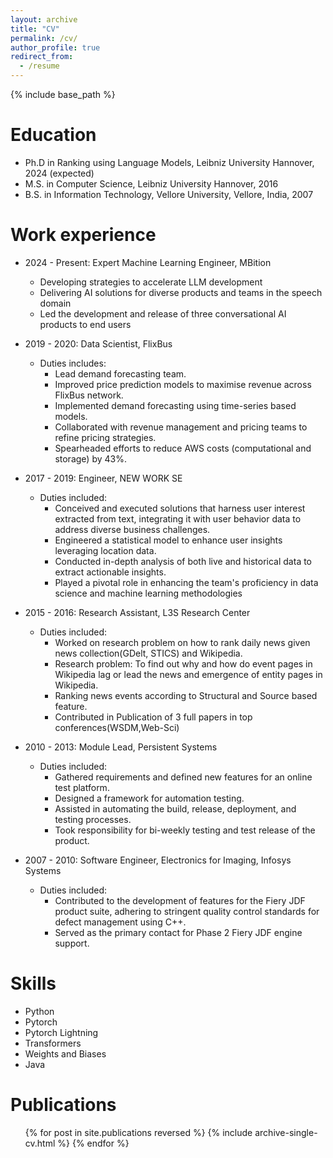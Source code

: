 ```yaml
---
layout: archive
title: "CV"
permalink: /cv/
author_profile: true
redirect_from:
  - /resume
---
```


{% include base_path %}

Education
======
* Ph.D in Ranking using Language Models, Leibniz University Hannover, 2024 (expected)
* M.S. in Computer Science, Leibniz University Hannover, 2016
* B.S. in Information Technology, Vellore University, Vellore, India, 2007

Work experience
======
* 2024 - Present: Expert Machine Learning Engineer, MBition
  - Developing strategies to accelerate LLM development
  - Delivering AI solutions for diverse products and teams in the speech domain
  - Led the development and release of three conversational AI products to end users
    
* 2019 - 2020: Data Scientist, FlixBus
  * Duties includes:
    - Lead demand forecasting team.
    - Improved price prediction models to maximise revenue across FlixBus network.
    - Implemented demand forecasting using time-series based models. 
    - Collaborated with revenue management and pricing teams to refine pricing strategies.
    - Spearheaded efforts to reduce AWS costs (computational and storage) by 43\%.

* 2017 - 2019: Engineer, NEW WORK SE
  * Duties included:
    - Conceived and executed solutions that harness user interest extracted from text, integrating it with user behavior data to address diverse business challenges.
    - Engineered a statistical model to enhance user insights leveraging location data.
    - Conducted in-depth analysis of both live and historical data to extract actionable insights.
    - Played a pivotal role in enhancing the team's proficiency in data science and machine learning methodologies

* 2015 - 2016: Research Assistant, L3S Research Center
  * Duties included:
    - Worked on research problem on how to rank daily news given news collection(GDelt, STICS) and Wikipedia.
    - Research problem: To find out why and how do event pages in Wikipedia lag or lead the news and emergence of entity pages in Wikipedia.
    - Ranking news events according to Structural and Source based feature.
    - Contributed in Publication of 3 full papers in top conferences(WSDM,Web-Sci)

* 2010 - 2013: Module Lead, Persistent Systems
  * Duties included:
    - Gathered requirements and defined new features for an online test platform.
    - Designed a framework for automation testing.
    - Assisted in automating the build, release, deployment, and testing processes.
    - Took responsibility for bi-weekly testing and test release of the product.

* 2007 - 2010: Software Engineer, Electronics for Imaging, Infosys Systems
  * Duties included:
    - Contributed to the development of features for the Fiery JDF product suite, adhering to stringent quality control standards for defect management using C++.
    - Served as the primary contact for Phase 2 Fiery JDF engine support.

Skills
======
* Python
* Pytorch
* Pytorch Lightning
* Transformers
* Weights and Biases
* Java

Publications
======
  <ul>{% for post in site.publications reversed %}
    {% include archive-single-cv.html %}
  {% endfor %}</ul>
  


